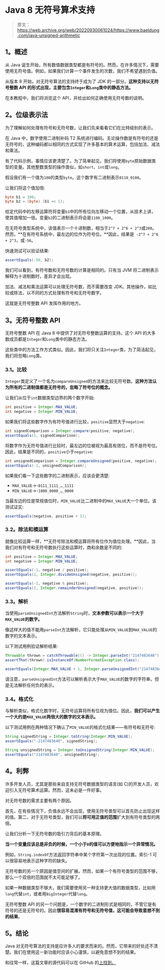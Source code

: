 # Java 8 无符号算术支持

> 原文：<https://web.archive.org/web/20220930061024/https://www.baeldung.com/java-unsigned-arithmetic>

## 1。概述

从 Java 诞生开始，所有数值数据类型都是有符号的。然而，在许多情况下，需要使用无符号值。例如，如果我们计算一个事件发生的次数，我们不希望遇到负值。

从版本 8 开始，对无符号算法的支持终于成为了 JDK 的一部分。**这种支持以无符号整数 API 的形式出现，主要包含`Integer`和`Long`类中的静态方法。**

在本教程中，我们将浏览这个 API，并给出如何正确使用无符号数的说明。

## 2。位级表示法

为了理解如何处理有符号和无符号数，让我们先来看看它们在比特级别的表示。

在 Java 中，数字使用二进制补码 T2 系统进行编码。无论操作数是有符号的还是无符号的，这种编码都以相同的方式实现了许多基本的算术运算，包括加法、减法和乘法。

有了代码示例，事情应该更清楚了。为了简单起见，我们将使用`byte`原始数据类型的变量。其他整数类型的操作类似，如`short`、`int`或`long`。

假设我们有一个值为`100`的类型`byte`。这个数字有二进制表示`0110_0100`。

让我们将这个值加倍:

```java
byte b1 = 100;
byte b2 = (byte) (b1 << 1);
```

给定代码中的左移运算符将变量`b1`中的所有位向左移动一个位置，从技术上讲，使其值增加一倍。变量`b2`的二进制表示将会是`1100_1000`。

在无符号类型系统中，该值表示一个十进制数，相当于`2^7 + 2^6 + 2^3`或`200`。然而，**在有符号系统中，最左边的位作为符号位。**因此，结果是` -2^7 + 2^6 + 2^3`，或`-56`。

快速测试可以验证结果:

```java
assertEquals(-56, b2);
```

我们可以看到，有符号数和无符号数的计算是相同的。只有当 JVM 将二进制表示解释为十进制数时，差异才会出现。

加法、减法和乘法运算可以处理无符号数，而不需要改变 JDK。其他操作，如比较或除法，以不同的方式处理有符号和无符号数字。

这就是无符号整数 API 发挥作用的地方。

## 3。无符号整数 API

无符号整数 API 在 Java 8 中提供了对无符号整数运算的支持。这个 API 的大多数成员都是`Integer`和`Long`类中的静态方法。

这些类中的方法工作方式类似。因此，我们将只关注`Integer`类，为了简洁起见，我们将忽略`Long`类。

### 3.1。比较

`Integer`类定义了一个名为`compareUnsigned`的方法来比较无符号数。**这种方法认为所有的二进制值都是无符号的，忽略了符号位的概念。**

让我们从位于`int`数据类型边界的两个数字开始:

```java
int positive = Integer.MAX_VALUE;
int negative = Integer.MIN_VALUE;
```

如果我们将这些数字作为有符号值进行比较，`positive`显然大于`negative`:

```java
int signedComparison = Integer.compare(positive, negative);
assertEquals(1, signedComparison);
```

将数字作为无符号值进行比较时，最左边的位被视为最高有效位，而不是符号位。因此，结果是不同的，`positive`小于`negative`:

```java
int unsignedComparison = Integer.compareUnsigned(positive, negative);
assertEquals(-1, unsignedComparison);
```

如果我们看一下这些数字的二进制表示，应该会更清楚:

*   `MAX_VALUE`->-`0111_1111_…_1111`
*   `MIN_VALUE`->-`1000_0000_…_0000`

当最左边的位是常规值位时，`MIN_VALUE`比二进制中的`MAX_VALUE`大一个单位。该测试证实:

```java
assertEquals(negative, positive + 1);
```

### 3.2。除法和模运算

就像比较运算一样，**无符号除法和模运算将所有位作为值位处理。**因此，当我们对有符号和无符号数执行这些运算时，商和余数是不同的:

```java
int positive = Integer.MAX_VALUE;
int negative = Integer.MIN_VALUE;

assertEquals(-1, negative / positive);
assertEquals(1, Integer.divideUnsigned(negative, positive));

assertEquals(-1, negative % positive);
assertEquals(1, Integer.remainderUnsigned(negative, positive));
```

### 3.3。解析

当使用`parseUnsignedInt`方法解析`String`时，**文本参数可以表示一个大于`MAX_VALUE`的数字。**

像这样大的值不能用`parseInt`方法解析，它只能处理从`MIN_VALUE`到`MAX_VALUE`的数字的文本表示。

以下测试用例验证解析结果:

```java
Throwable thrown = catchThrowable(() -> Integer.parseInt("2147483648"));
assertThat(thrown).isInstanceOf(NumberFormatException.class);

assertEquals(Integer.MAX_VALUE + 1, Integer.parseUnsignedInt("2147483648"));
```

请注意，`parseUnsignedInt`方法可以解析表示大于`MAX_VALUE`的数字的字符串，但是无法解析任何负的表示。

### 3.4。格式化

与解析类似，格式化数字时，无符号运算将所有位视为值位。因此，**我们可以产生一个大约是`MAX_VALUE`两倍大的数字的文本表示。**

以下测试用例在两种情况下确认了`MIN_VALUE`的格式化结果——有符号和无符号:

```java
String signedString = Integer.toString(Integer.MIN_VALUE);
assertEquals("-2147483648", signedString);

String unsignedString = Integer.toUnsignedString(Integer.MIN_VALUE);
assertEquals("2147483648", unsignedString);
```

## 4。利弊

许多开发人员，尤其是那些来自支持无符号数据类型的语言(如 C)的开发人员，欢迎引入无符号算术运算。然而，这未必是一件好事。

对无符号数的需求主要有两个原因。

首先，在有些情况下，负值永远不会出现，使用无符号类型可以首先防止出现这样的值。第二，对于无符号类型，我们可以**将可用正值的范围**扩大到有符号类型的两倍。

让我们分析一下无符号数的吸引力背后的基本原理。

**当一个变量应该总是非负的时候，一个小于`0`的值可以方便地指示一个异常情况。**

例如，`String.indexOf`方法返回字符串中某个字符第一次出现的位置。索引-1 可以很容易地表示这种字符的缺失。

无符号数的另一个原因是值空间的扩展。然而，如果一个有符号类型的范围不够，那么一个双倍的范围就不太可能足够了。

如果一种数据类型不够大，我们需要使用另一种支持更大值的数据类型，比如用`long`代替`int`，或者用`BigInteger`代替`long`。

无符号整数 API 的另一个问题是，一个数字的二进制形式是相同的，不管它是有符号的还是无符号的。因此**很容易混淆有符号和无符号值，这可能会导致意想不到的结果**。

## 5。结论

Java 对无符号算法的支持是应许多人的要求而来的。然而，它带来的好处还不清楚。我们在使用这一新功能时应该小心谨慎，以避免意想不到的结果。

和往常一样，这篇文章的源代码可以在 GitHub 的[上找到。](https://web.archive.org/web/20220712100819/https://github.com/eugenp/tutorials/tree/master/core-java-modules/core-java-lang-math)